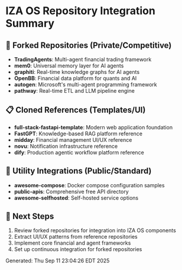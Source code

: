 # IZA OS Repository Integration Summary

## 🍴 Forked Repositories (Private/Competitive)
- **TradingAgents**: Multi-agent financial trading framework
- **mem0**: Universal memory layer for AI agents  
- **graphiti**: Real-time knowledge graphs for AI agents
- **OpenBB**: Financial data platform for quants and AI
- **autogen**: Microsoft's multi-agent programming framework
- **pathway**: Real-time ETL and LLM pipeline engine

## 📋 Cloned References (Templates/UI)
- **full-stack-fastapi-template**: Modern web application foundation
- **FastGPT**: Knowledge-based RAG platform reference
- **midday**: Financial management UI/UX reference
- **novu**: Notification infrastructure reference
- **dify**: Production agentic workflow platform reference

## 🔗 Utility Integrations (Public/Standard)
- **awesome-compose**: Docker compose configuration samples
- **public-apis**: Comprehensive free API directory
- **awesome-selfhosted**: Self-hosted service options

## 🎯 Next Steps
1. Review forked repositories for integration into IZA OS components
2. Extract UI/UX patterns from reference repositories
3. Implement core financial and agent frameworks
4. Set up continuous integration for forked repositories

Generated: Thu Sep 11 23:04:26 EDT 2025
